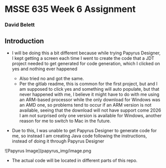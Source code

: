 # MSSE 635 Week 6 Assignment 
### David Belett 

## Introduction

- I will be doing this a bit different because while trying Papyrus Designer, I kept getting a screen each time I went to create the code that a JDT project needed to get generated for code generation, which I clicked on yes and nothing ever happened 
    - Also tried no and got the same.
    - Per the gitlab readme, this is common for the first project, but and I am supposed to click yes and something will auto populate, but that never happened with me, I believe it might have to do with me using an ARM-based processor while the only download for Windows was an AMD one, so problems tend to occur if an ARM version is not available, seeing that the download will not have support come 2026 I am not surprised only one version is available for Windows, another reason for me to switch to Mac in the future.

-	Due to this, I was unable to get Papyrus Designer to generate code for me, so instead I am creating Java code following the instructions, instead of doing it through Papyrus Designer
    
![Papyrus Image](papyrus_img/image.png

- The actual code will be located in different parts of this repo.